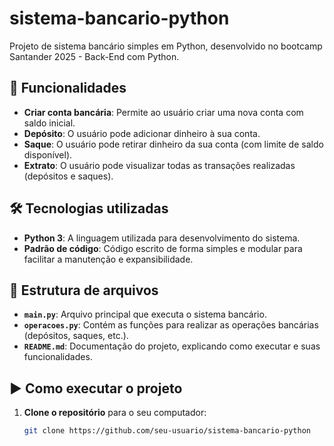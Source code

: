 # sistema-bancario-python
Projeto de sistema bancário simples em Python, desenvolvido no bootcamp Santander 2025 - Back-End com Python.
## 🚀 Funcionalidades
- **Criar conta bancária**: Permite ao usuário criar uma nova conta com saldo inicial.
- **Depósito**: O usuário pode adicionar dinheiro à sua conta.
- **Saque**: O usuário pode retirar dinheiro da sua conta (com limite de saldo disponível).
- **Extrato**: O usuário pode visualizar todas as transações realizadas (depósitos e saques).

## 🛠 Tecnologias utilizadas
- **Python 3**: A linguagem utilizada para desenvolvimento do sistema.
- **Padrão de código**: Código escrito de forma simples e modular para facilitar a manutenção e expansibilidade.

## 📂 Estrutura de arquivos
- **`main.py`**: Arquivo principal que executa o sistema bancário.
- **`operacoes.py`**: Contém as funções para realizar as operações bancárias (depósitos, saques, etc.).
- **`README.md`**: Documentação do projeto, explicando como executar e suas funcionalidades.

## ▶️ Como executar o projeto
1. **Clone o repositório** para o seu computador:
   ```bash
   git clone https://github.com/seu-usuario/sistema-bancario-python
